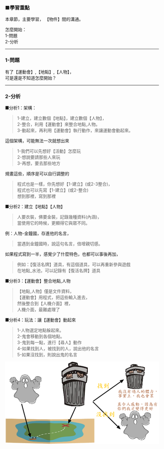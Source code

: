 ### ■學習重點
本章節，主要學習，
【物件】間的溝通。

怎麼開始：  
1-問題  
2-分析  

---
### 1-問題
有了【運動會】,【地點】,【人物】，  
可是還是不知道怎麼開始？  

---  
### 2-分析

■分析1：架構：  
> 1-建立，建立數個【地點】，建立數個【人物】，  
> 2-整合，利用【運動會】來整合地點,人物。  
> 3-動起來，再利用【運動會】執行動作，來讓運動會動起來。  
  
這個架構，可能無法一次就想出來  
> 1-我們可以先想好【活動】怎麼玩  
> 2-想說要請那些人來玩  
> 3-再想，要去那些地方  
  
規畫這些，順序是可以自行調整的  
> 程式也是一樣，你先想好【1-建立】(或2-3整合)，  
> 程式也可以先寫【1-建立】(或2-整合)  
> 想到那裡，寫到那裡  

■分析2：建立【地點】【人物】  
> 人要衣裝，佛要金裝，記錄幾種資料(內涵)，  
> 當使用它的時候，更顯得它與眾不同。  
  
例：人物-金鐘國，存進他的名言，  
> 當遇到金鐘國時，說這句名言，倍增親切感。  

如果程式寫到一半，感覺少了什麼特色，也都可以事後再加，  
> 例如：【復活名牌】道具，有這個道具，可以再重新參與遊戲  
> 在地點_水池，可以記錄有【復活名牌】道具

■分析3：【運動會】整合地點,人物  
> 【地點,人物】僅是文件資料，  
> 【運動會】用程式，把這些輸入進去，  
> 然後整合到【人機介面】裡，  
> 人機介面，最難處理了

■分析4：玩法：讓【運動會】動起來  
> 1-人物選定地點躲起來。  
> 2-鬼會移動到各個地點。  
> 3-鬼到每一點，進行【尋人】動作  
> 4-如果找到人，被找到的人，說出他的名言  
> 5-如果沒找到，則說出鬼的名言  

![](/assets/006_RUNNING_MAN_20170802.PNG)

